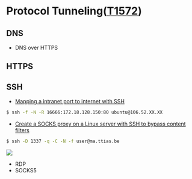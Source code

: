 # Protocol Tunneling([T1572](https://attack.mitre.org/techniques/T1572/))
## DNS 
  - DNS over HTTPS
## HTTPS
## SSH
- [Mapping a intranet port to internet with SSH](https://blog.csdn.net/Hezhoutheone/article/details/123113020)
 ```bash
 $ ssh -f -N -R 16666:172.18.128.150:80 ubuntu@106.52.XX.XX
 ```
- [Create a SOCKS proxy on a Linux server with SSH to bypass content filters](https://ma.ttias.be/socks-proxy-linux-ssh-bypass-content-filters/#set-up-socks5-ssh-tunnel)
```bash
$ ssh -D 1337 -q -C -N -f user@ma.ttias.be
```
 
 ![](https://ma.ttias.be/wp-content/uploads/2017/01/ssh_socks5_proxy_linux.png)
- RDP
- SOCKS5

